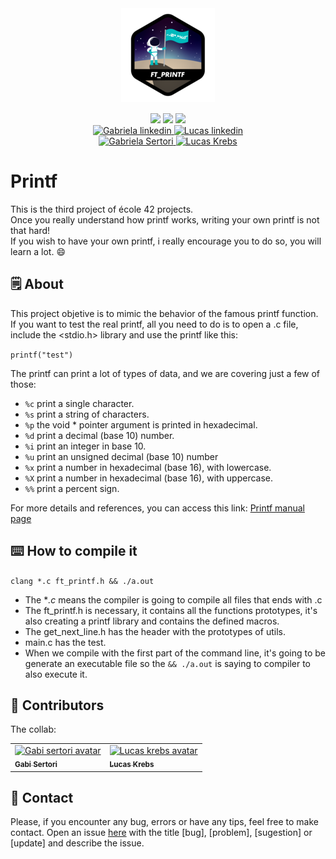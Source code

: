 <div align="center">
	<div style="margin-bottom:3%">
		<a href="https://www.42sp.org.br/">
			<img src="./.image/ft_printfn.png" alt="ft_printf logo"/>
		</a>
	</div>
	<div>
		<img src="https://img.shields.io/badge/language-C-blue" />
		<img src="https://img.shields.io/badge/version-10-blue" />
		<img src="https://img.shields.io/badge/grade-100-green" />
	</div>
	<div>
		<a href="https://www.linkedin.com/in/gabriela-sertori-50b390189/">
			<img alt="Gabriela linkedin" src="https://img.shields.io/badge/-gabisertori-blue?style=flat&logo=Linkedin&logoColor=white" />
		</a>
		<a href="https://www.linkedin.com/in/lucas-l-a555bb199/">
			<img alt="Lucas linkedin" src="https://img.shields.io/badge/-krebscoder-blue?style=flat&logo=Linkedin&logoColor=white" />
		</a>
	</div>
	<div>
		<a href="https://github.com/gabrielasertori">
			<img alt="Gabriela Sertori" src="https://img.shields.io/badge/-gabisertori-blue?style=flat&logo=github&logoColor=white" />
		</a>
		<a href="https://github.com/KrebsCoder">
			<img alt="Lucas Krebs" src="https://img.shields.io/badge/-krebscoder-blue?style=flat&logo=github&logoColor=white" />
		</a>
	</div>
</div>

# Printf

This is the third project of école 42 projects.<br>
Once you really understand how printf works, writing your own printf is not that hard!<br>
If you wish to have your own printf, i really encourage you to do so, you will learn a lot. 😄

## 🗒️ About

This project objetive is to mimic the behavior of the famous printf function.<br>
If you want to test the real printf, all you need to do is to open a .c file, include the <stdio.h> library and use the printf like this:

```printf("test")```

The printf can print a lot of types of data, and we are covering just a few of those:

- `%c` print a single character.
- `%s` print a string of characters.
- `%p` the void * pointer argument is printed in hexadecimal.
- `%d` print a decimal (base 10) number.
- `%i` print an integer in base 10.
- `%u` print an unsigned decimal (base 10) number
- `%x` print a number in hexadecimal (base 16), with lowercase.
- `%X` print a number in hexadecimal (base 16), with uppercase.
- `%%` print a percent sign.

For more details and references, you can access this link: 
<a href="https://www.man7.org/linux/man-pages/man3/printf.3.html">Printf manual page</a> 


## ⌨️ How to compile it

```clang *.c ft_printf.h && ./a.out```

- The **.c* means the compiler is going to compile all files that ends with .c
- The ft_printf.h is necessary, it contains all the functions prototypes, it's also creating a printf library and contains the defined macros.
- The get_next_line.h has the header with the prototypes of utils.
- main.c has the test.
- When we compile with the first part of the command line, it's going to be generate an executable file so the ```&& ./a.out``` is saying to compiler to also execute it.

## 🤝 Contributors

The collab:

<table>
  <tr>
      <td>
	<a href="https://github.com/gabrielasertori">
		<img src="https://avatars.githubusercontent.com/u/64798344?v=4" width="100px" alt="Gabi sertori avatar"/><br>
		<sub><b>Gabi Sertori</b></sub>
	</a>
	</td>
	<td>
		<a href="https://github.com/KrebsCoder">
			<img src="https://avatars.githubusercontent.com/u/69386576?v=4" width="100px" alt="Lucas krebs avatar"/><br>
			<sub><b>Lucas Krebs</b></sub>
		</a>
	</td>
	</tr>
</table>

## 📮 Contact

Please, if you encounter any bug, errors or have any tips, feel free to make contact. Open an issue [here](https://github.com/pair-programming-gabi-krebs/GNL/issues) with the title [bug], [problem], [sugestion] or [update] and describe the issue.
